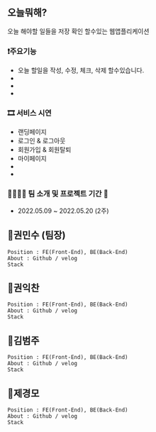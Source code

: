 ## 오늘뭐해?

오늘 해야할 일들을 저장 확인 할수있는 웹앱플리케이션

### ❗주요기능

- 오늘 할일을 작성, 수정, 체크, 삭제 할수있습니다.
-
-
-

### 🎞️ 서비스 시연

- 랜딩페이지
- 로그인 & 로그아웃
- 회원가입 & 회원탈퇴
- 마이페이지
-
-

### 👨‍👩‍👧‍👧 팀 소개 및 프로젝트 기간 📅

- 2022.05.09 ~ 2022.05.20 (2주)

## 👦권민수 (팀장)

```
Position : FE(Front-End), BE(Back-End)
About : Github / velog
Stack
```

## 🧑권익찬

```
Position : FE(Front-End), BE(Back-End)
About : Github / velog
Stack
```

## 👨김범주

```
Position : FE(Front-End), BE(Back-End)
About : Github / velog
Stack
```

## 🧓제경모

```
Position : FE(Front-End), BE(Back-End)
About : Github / velog
Stack
```
